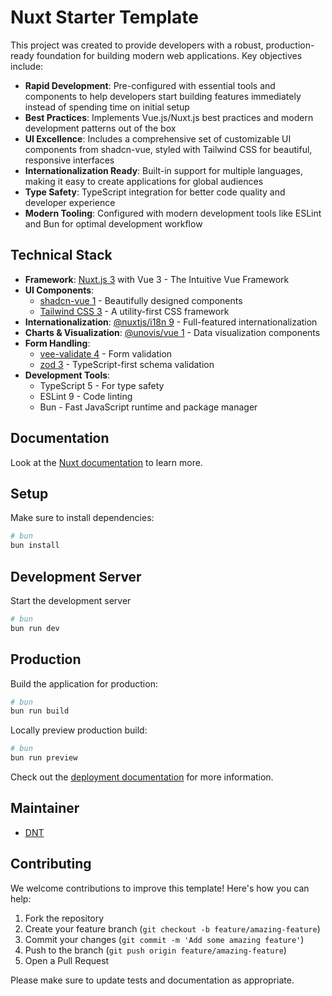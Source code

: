 # Nuxt Starter Template

This project was created to provide developers with a robust, production-ready foundation for building modern web applications. Key objectives include:

- **Rapid Development**: Pre-configured with essential tools and components to help developers start building features immediately instead of spending time on initial setup
- **Best Practices**: Implements Vue.js/Nuxt.js best practices and modern development patterns out of the box
- **UI Excellence**: Includes a comprehensive set of customizable UI components from shadcn-vue, styled with Tailwind CSS for beautiful, responsive interfaces
- **Internationalization Ready**: Built-in support for multiple languages, making it easy to create applications for global audiences
- **Type Safety**: TypeScript integration for better code quality and developer experience
- **Modern Tooling**: Configured with modern development tools like ESLint and Bun for optimal development workflow

## Technical Stack

- **Framework**: [Nuxt.js 3](https://nuxt.com/) with Vue 3 - The Intuitive Vue Framework
- **UI Components**: 
  - [shadcn-vue 1](https://www.shadcn-vue.com/) - Beautifully designed components
  - [Tailwind CSS 3](https://tailwindcss.com/) - A utility-first CSS framework
- **Internationalization**: [@nuxtjs/i18n 9](https://i18n.nuxtjs.org/) - Full-featured internationalization
- **Charts & Visualization**: [@unovis/vue 1](https://unovis.dev/) - Data visualization components
- **Form Handling**: 
  - [vee-validate 4](https://vee-validate.logaretm.com/) - Form validation
  - [zod 3](https://zod.dev/) - TypeScript-first schema validation
- **Development Tools**:
  - TypeScript 5 - For type safety
  - ESLint 9 - Code linting
  - Bun - Fast JavaScript runtime and package manager

## Documentation

Look at the [Nuxt documentation](https://nuxt.com/docs/getting-started/introduction) to learn more.

## Setup

Make sure to install dependencies:

```bash
# bun
bun install
```

## Development Server

Start the development server

```bash
# bun
bun run dev
```

## Production

Build the application for production:

```bash
# bun
bun run build
```

Locally preview production build:

```bash
# bun
bun run preview
```

Check out the [deployment documentation](https://nuxt.com/docs/getting-started/deployment) for more information.

## Maintainer

- [DNT](https://github.com/ducconit)

## Contributing

We welcome contributions to improve this template! Here's how you can help:

1. Fork the repository
2. Create your feature branch (`git checkout -b feature/amazing-feature`)
3. Commit your changes (`git commit -m 'Add some amazing feature'`)
4. Push to the branch (`git push origin feature/amazing-feature`)
5. Open a Pull Request

Please make sure to update tests and documentation as appropriate.
